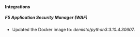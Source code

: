 #### Integrations
##### F5 Application Security Manager (WAF)
- Updated the Docker image to: *demisto/python3:3.10.4.30607*.
